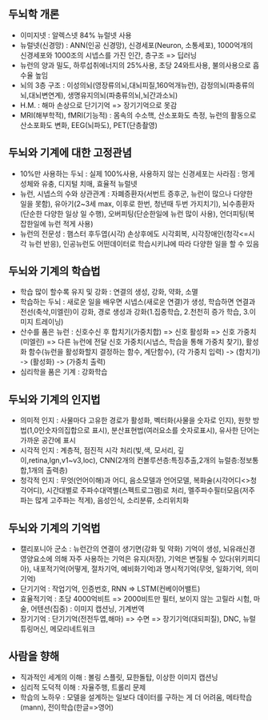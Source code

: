 ## 두뇌학 개론
  - 이미지넷 : 알렉스넷 84% 뉴럴넷 사용
  - 뉴럴넷(신경망) : ANN(인공 신경망), 신경세포(Neuron, 소통세포), 1000억개의 신경세포와 1000조의 시넵스를 가진 인간, 층구조 => 딥러닝
  - 뉴런의 양과 밀도, 하루섭취에너지의 25%사용, 초당 24와트사용, 불의사용으로 흡수율 높임
  - 뇌의 3층 구조 : 이성의뇌(영장류의뇌,대뇌피질,160억개뉴런), 감정의뇌(파충류의뇌,대뇌변연계), 생명유지의뇌(파충류의뇌,뇌간과소뇌)
  - H.M. : 해마 손상으로 단기기억 => 장기기억으로 못감
  - MRI(해부학적), fMRI(기능적) : 몸속의 수소핵, 산소포화도 측정, 뉴런의 활동으로 산소포화도 변화, EEG(뇌파도), PET(단층촬영)
  
## 두뇌와 기계에 대한 고정관념
  - 10%만 사용하는 두뇌 : 실제 100%사용, 사용하지 않는 신경세포는 사라짐 : 멍게성체와 유충, 디지털 치매, 효율적 뉴럴넷
  - 뉴런, 시넵스의 수와 상관관계 : 자폐증환자(서번트 증후군, 뉴런이 많으나 다양한 일을 못함), 유아기(2~3세 max, 이후로 한번, 청년때 두번 가지치기), 뇌수종환자(단순한 다양한 일상 일 수행), 오버피팅(단순한일에 뉴런 많이 사용), 언더피팅(복잡한일에 뉴런 적게 사용)
  - 뉴런의 전문성 : 햄스터 후두엽(시각) 손상후에도 시각회복, 시각장애인(청각<=시각 뉴런 반응), 인공뉴런도 어떤데이터로 학습시키냐에 따라 다양한 일을 할 수 있음
  
## 두뇌와 기계의 학습법
  - 학습 많이 할수록 유지 및 강화 : 연결의 생성, 강화, 약화, 소멸
  - 학습하는 두뇌 : 새로운 일을 배우면 시넵스(새로운 연결)가 생성, 학습하면 연결과 전선(축삭,미엘린)이 강화, 경로 생성과 강화(1.집중학습, 2.천천히 증가 학습, 3.이미지 트레이닝)
  - 산수를 품은 뉴런 : 신호수신 후 합치기(가중치합) => 신호 활성화 => 신호 가중치(미엘린) => 다른 뉴런에 전달 신호 가중치(시냅스, 학습을 통해 가중치 찾기), 활성화 함수(뉴런을 활성화할지 결정하는 함수, 계단함수), (각 가중치 입력) -> (함치기) -> (활성화) -> (가중치 출력)
  - 심리학을 품은 기계 : 강화학습

## 두뇌와 기계의 인지법
  - 의미적 인지 : 사물마다 고유한 경로가 활성화, 벡터화(사물을 숫자로 인지), 원핫 방법(1,0인숫자의집합으로 표시), 분산표현법(여러요소를 숫자로표시), 유사한 단어는 가까운 공간에 표시
  - 시각적 인지 : 계층적, 점진적 시각 처리(빛,색, 모서리, 깊이,retina,lgn,v1~v3,loc), CNN(2개의 컨볼루션층:특징추출,2개의 뉴럴층:정보통합,1개의 출력층)
  - 청각적 인지 : 무엇(언어이해)과 어디, 음소모델과 언어모델, 복화술(시각어디<>청각어디), 시간대별로 주파수대역별(스펙트로그램)로 처리, 멜주파수필터모음(저주파는 많게 고주파는 적게), 음성인식, 소리분류, 소리위치화
  
## 두뇌와 기계의 기억법
  - 캘리포니아 군소 : 뉴런간의 연결이 생기면(강화 및 약화) 기억이 생성, 뇌유래신경영양요소에 의해 자주 사용하는 기억은 유지(저장), 기억은 변질될 수 있다(위키피디아), 내포적기억(어떻게, 절차기억, 예비화기억)과 명시적기억(무엇, 일화기억, 의미기억)
  - 단기기억 : 작업기억, 인증번호, RNN => LSTM(컨베이어밸트)
  - 효율적기억 : 초당 4000억비트 => 2000비트만 필터, 보이지 않는 고릴라 시험, 마술, 어텐션(집중) : 이미지 캡션닝, 기계번역
  - 장기기억 : 단기기억(전전두엽,해마) => 수면 => 장기기억(대되피질), DNC, 뉴럴튜링머신, 메모리네트워크
  
## 사람을 향해
  - 직과적인 세계의 이해 : 볼링 스플릿, 묘한돌탑, 이상한 이미지 캡션닝
  - 심리적 도덕적 이해 : 자율주행, 트롤리 문제
  - 학습의 노하우 : 모델을 설계하는 일보다 데이터를 구하는 게 더 어려움, 메타학습(mann), 전이학습(한글=>영어)
